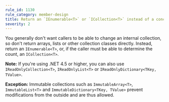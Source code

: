 ```yaml
---
rule_id: 1130
rule_category: member-design
title: Return an `IEnumerable<T>` or `ICollection<T>` instead of a concrete collection class
severity: 2
---
```

You generally don't want callers to be able to change an internal collection, so don't return arrays, lists or other collection classes directly. Instead, return an `IEnumerable<T>`, or, if the caller must be able to determine the count, an `ICollection<T>`.

**Note:** If you're using .NET 4.5 or higher, you can also use `IReadOnlyCollection<T>`, `IReadOnlyList<T>` or `IReadOnlyDictionary<TKey, TValue>`.

**Exception:** Immutable collections such as `ImmutableArray<T>`, `ImmutableList<T>` and `ImmutableDictionary<TKey, TValue>` prevent modifications from the outside and are thus allowed.
